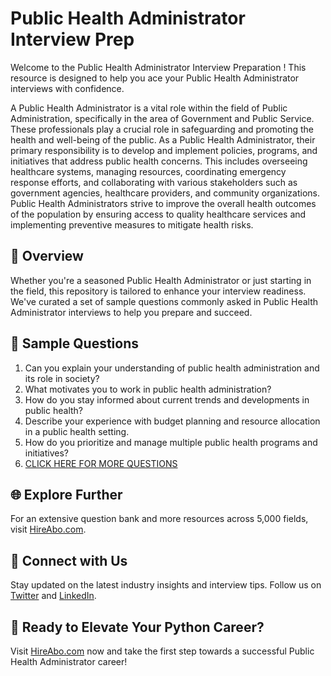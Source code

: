 # Public Health Administrator Interview Prep

Welcome to the Public Health Administrator Interview Preparation ! This resource is designed to help you ace your Public Health Administrator interviews with confidence.

A Public Health Administrator is a vital role within the field of Public Administration, specifically in the area of Government and Public Service. These professionals play a crucial role in safeguarding and promoting the health and well-being of the public. As a Public Health Administrator, their primary responsibility is to develop and implement policies, programs, and initiatives that address public health concerns. This includes overseeing healthcare systems, managing resources, coordinating emergency response efforts, and collaborating with various stakeholders such as government agencies, healthcare providers, and community organizations. Public Health Administrators strive to improve the overall health outcomes of the population by ensuring access to quality healthcare services and implementing preventive measures to mitigate health risks.

## 🚀 Overview

Whether you're a seasoned Public Health Administrator or just starting in the field, this repository is tailored to enhance your interview readiness. We've curated a set of sample questions commonly asked in Public Health Administrator interviews to help you prepare and succeed.

## 📝 Sample Questions

1. Can you explain your understanding of public health administration and its role in society?
2. What motivates you to work in public health administration?
3. How do you stay informed about current trends and developments in public health?
4. Describe your experience with budget planning and resource allocation in a public health setting.
5. How do you prioritize and manage multiple public health programs and initiatives?
6. [CLICK HERE FOR MORE QUESTIONS](https://hireabo.com/job/17_0_16/Public%20Health%20Administrator)

## 🌐 Explore Further

For an extensive question bank and more resources across 5,000 fields, visit [HireAbo.com](https://www.hireabo.com).

## 📱 Connect with Us

Stay updated on the latest industry insights and interview tips. Follow us on [Twitter](https://twitter.com/hireabo) and [LinkedIn](https://www.linkedin.com/in/hire-abo-3609972a8/).

## 🚀 Ready to Elevate Your Python Career?

Visit [HireAbo.com](https://www.hireabo.com) now and take the first step towards a successful Public Health Administrator career!